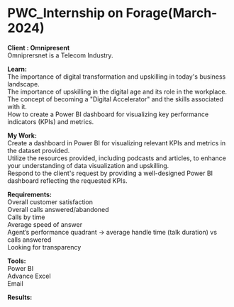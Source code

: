 # PWC_Internship on Forage(March-2024)
**Client : Omnipresent** <br>
Omniprersnet is a Telecom Industry.<br>

**Learn:** <br>
The importance of digital transformation and upskilling in today's business landscape.<br>
The importance of upskilling in the digital age and its role in the workplace.<br>
The concept of becoming a "Digital Accelerator" and the skills associated with it.<br>
How to create a Power BI dashboard for visualizing key performance indicators (KPIs) and metrics.<br>

**My Work:** <br>
Create a dashboard in Power BI for visualizing relevant KPIs and metrics in the dataset provided.<br>
Utilize the resources provided, including podcasts and articles, to enhance your understanding of data visualization and upskilling.<br>
Respond to the client's request by providing a well-designed Power BI dashboard reflecting the requested KPIs.<br>

**Requirements:** <br>
Overall customer satisfaction<br>
Overall calls answered/abandoned<br>
Calls by time<br>
Average speed of answer<br>
Agent’s performance quadrant -> average handle time (talk duration) vs calls answered<br>
Looking for transparency<br> 

**Tools:** <br>
Power BI<br>
Advance Excel<br>
Email<br>

**Results:**<br>





